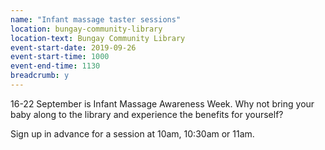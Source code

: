 ```yaml
---
name: "Infant massage taster sessions"
location: bungay-community-library
location-text: Bungay Community Library
event-start-date: 2019-09-26
event-start-time: 1000
event-end-time: 1130
breadcrumb: y
---
```


16-22 September is Infant Massage Awareness Week. Why not bring your baby along to the library and experience the benefits for yourself?

Sign up in advance for a session at 10am, 10:30am or 11am.

